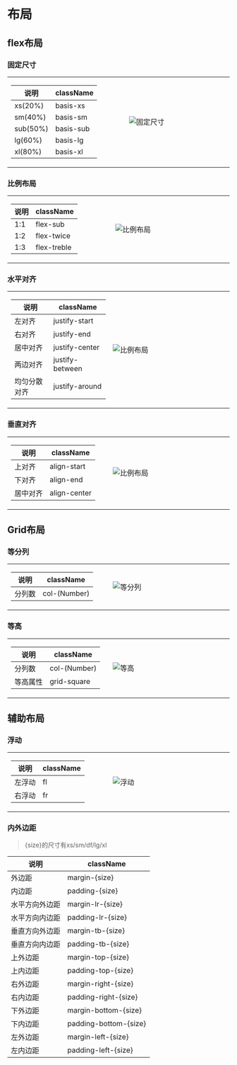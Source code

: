 # 布局

## flex布局
### 固定尺寸

<table>
    <tr>
        <td width="20%">
            <table>
                <thead>
                    <tr>
                        <th>说明</th>
                        <th>className</th>
                    </tr>
                </thead>
            <tr>
                <td>xs(20%)</td>
                <td>basis-xs</td>
            </tr>
            <tr>
                <td>sm(40%)</td>
                <td>basis-sm</td>
            </tr>
            <tr>
                <td>sub(50%)</td>
                <td>basis-sub</td>
            </tr>
            <tr>
                <td>lg(60%) </td>
                <td>basis-lg</td>
            </tr>
            <tr>
                <td>xl(80%)</td>
                <td>basis-xl</td>
            </tr>
            </table>
        </td>
        <td width="30%" height="100%">
            <img src="https://omycli.github.io/wuc-docs/_image/flex-g.png" alt="固定尺寸" />
        </td>
    </tr>
</table>

### 比例布局

<table>
    <tr>
        <td width="20%">
            <table>
                <thead>
                    <tr>
                        <th>说明</th>
                        <th>className</th>
                    </tr>
                </thead>
            <tr>
                <td>1:1</td>
                <td>flex-sub</td>
            </tr>
            <tr>
                <td>1:2</td>
                <td>flex-twice</td>
            </tr>
            <tr>
                <td>1:3</td>
                <td>flex-treble</td>
            </tr>
            </table>
        </td>
        <td width="30%" height="100%">
            <img src="https://omycli.github.io/wuc-docs/_image/flex-b.png" alt="比例布局" />
        </td>
    </tr>
</table>

### 水平对齐

<table>
    <tr>
        <td width="20%">
            <table>
                <thead>
                    <tr>
                        <th>说明</th>
                        <th>className</th>
                    </tr>
                </thead>
            <tr>
                <td>左对齐</td>
                <td>justify-start</td>
            </tr>
            <tr>
                <td>右对齐</td>
                <td>justify-end</td>
            </tr>
            <tr>
                <td>居中对齐</td>
                <td>justify-center</td>
            </tr>
            <tr>
                <td>两边对齐</td>
                <td>justify-between</td>
            </tr>
            <tr>
                <td>均匀分散对齐</td>
                <td>justify-around</td>
            </tr>
            </table>
        </td>
        <td width="30%" height="100%">
            <img src="https://omycli.github.io/wuc-docs/_image/flex-j.png" alt="比例布局" />
        </td>
    </tr>
</table>

### 垂直对齐

<table>
    <tr>
        <td width="20%">
            <table>
                <thead>
                    <tr>
                        <th>说明</th>
                        <th>className</th>
                    </tr>
                </thead>
            <tr>
                <td>上对齐</td>
                <td>align-start</td>
            </tr>
            <tr>
                <td>下对齐</td>
                <td>align-end</td>
            </tr>
            <tr>
                <td>居中对齐</td>
                <td>align-center</td>
            </tr>
            </table>
        </td>
        <td width="30%" height="100%">
            <img src="https://omycli.github.io/wuc-docs/_image/flex-a.png" alt="比例布局" />
        </td>
    </tr>
</table>

## Grid布局

### 等分列

<table>
    <tr>
        <td width="20%">
            <table>
                <thead>
                    <tr>
                        <th>说明</th>
                        <th>className</th>
                    </tr>
                </thead>
            <tr>
                <td>分列数</td>
                <td>col-(Number)</td>
            </tr>
            </table>
        </td>
        <td width="30%" height="100%">
            <img src="https://omycli.github.io/wuc-docs/_image/grid-d.png" alt="等分列" />
        </td>
    </tr>
</table>

### 等高

<table>
    <tr>
        <td width="20%">
            <table>
                <thead>
                    <tr>
                        <th>说明</th>
                        <th>className</th>
                    </tr>
                </thead>
            <tr>
                <td>分列数</td>
                <td>col-(Number)</td>
            </tr>
            <tr>
                <td>等高属性</td>
                <td>grid-square</td>
            </tr>
            </table>
        </td>
        <td width="30%" height="100%">
            <img src="https://omycli.github.io/wuc-docs/_image/grid-h.png" alt="等高" />
        </td>
    </tr>
</table>

## 辅助布局
### 浮动
<table>
    <tr>
        <td width="20%">
            <table>
                <thead>
                    <tr>
                        <th>说明</th>
                        <th>className</th>
                    </tr>
                </thead>
            <tr>
                <td>左浮动</td>
                <td>fl</td>
            </tr>
            <tr>
                <td>右浮动</td>
                <td>fr</td>
            </tr>
            </table>
        </td>
        <td width="30%" height="100%">
            <img src="https://omycli.github.io/wuc-docs/_image/layer-lr.png" alt="浮动" />
        </td>
    </tr>
</table>

### 内外边距
>{size}的尺寸有xs/sm/df/lg/xl

说明  |className
------------ | -------------
外边距 | margin-{size}
内边距 | padding-{size}
水平方向外边距 | margin-lr-{size}
水平方向内边距 | padding-lr-{size}
垂直方向外边距 | margin-tb-{size}
垂直方向内边距 | padding-tb-{size}
上外边距 | margin-top-{size}
上内边距 | padding-top-{size}
右外边距 | margin-right-{size}
右内边距 | padding-right-{size}
下外边距 | margin-bottom-{size}
下内边距 | padding-bottom-{size}
左外边距 | margin-left-{size}
左内边距 | padding-left-{size}